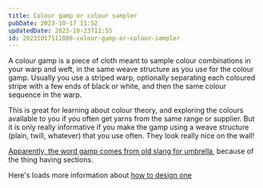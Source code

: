 ```yaml
---
title: Colour gamp or colour sampler
pubDate: 2023-10-17 11:52
updatedDate: 2023-10-23T12:55
id: 20231017111008-colour-gamp-or-colour-sampler
---
```

A colour gamp is a piece of cloth meant to sample colour combinations in your warp and weft, in the same weave structure as you use for the colour gamp. Usually you use a striped warp, optionally separating each coloured stripe with a few ends of black or white, and then the same colour sequence in the warp. 

This is great for learning about colour theory, and exploring the colours available to you if you often get yarns from the same range or supplier. But it is only really informative if you make the gamp using a weave structure (plain, twill, whatever) that you use often. They look really nice on the wall!

[Apparently, the word gamp comes from old slang for umbrella](https://handwovenmagazine.com/actual-definition-gamp/), because of the  thing having sections.

Here's loads more information about [how to design one](https://www.weavezine.com/content/color-gamps.html)
